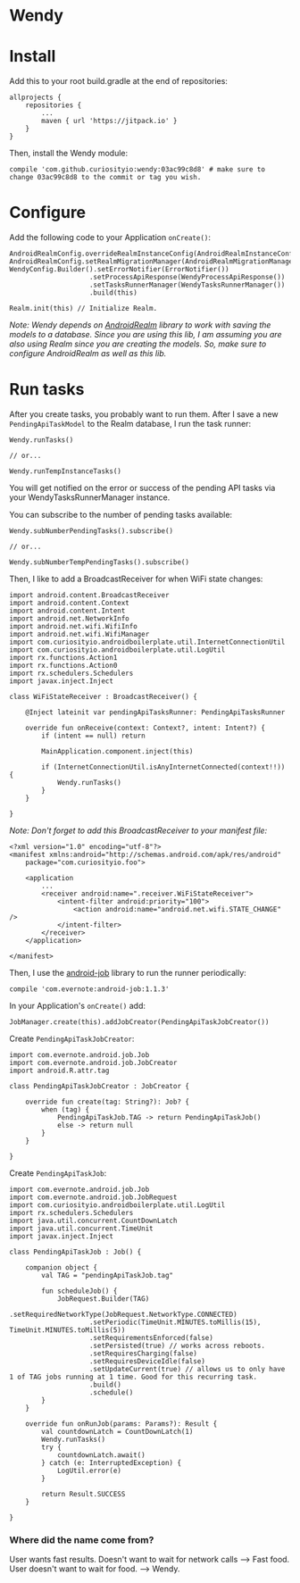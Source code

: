 # Wendy

# Install

Add this to your root build.gradle at the end of repositories:

```
allprojects {
	repositories {
		...
		maven { url 'https://jitpack.io' }
	}
}
```

Then, install the Wendy module:

```
compile 'com.github.curiosityio:wendy:03ac99c8d8' # make sure to change 03ac99c8d8 to the commit or tag you wish.
```

# Configure

Add the following code to your Application `onCreate()`:

```
AndroidRealmConfig.overrideRealmInstanceConfig(AndroidRealmInstanceConfig())
AndroidRealmConfig.setRealmMigrationManager(AndroidRealmMigrationManager())
WendyConfig.Builder().setErrorNotifier(ErrorNotifier())
                    .setProcessApiResponse(WendyProcessApiResponse())
                    .setTasksRunnerManager(WendyTasksRunnerManager())
                    .build(this)

Realm.init(this) // Initialize Realm.
```

*Note: Wendy depends on [AndroidRealm](https://github.com/curiosityio/AndroidRealm) library to work with saving the models to a database. Since you are using this lib, I am assuming you are also using Realm since you are creating the models. So, make sure to configure AndroidRealm as well as this lib.*

# Run tasks

After you create tasks, you probably want to run them. After I save a new `PendingApiTaskModel` to the Realm database, I run the task runner:

```
Wendy.runTasks()

// or...

Wendy.runTempInstanceTasks()
```

You will get notified on the error or success of the pending API tasks via your WendyTasksRunnerManager instance.

You can subscribe to the number of pending tasks available:

```
Wendy.subNumberPendingTasks().subscribe()

// or...

Wendy.subNumberTempPendingTasks().subscribe()
```

Then, I like to add a BroadcastReceiver for when WiFi state changes:

```
import android.content.BroadcastReceiver
import android.content.Context
import android.content.Intent
import android.net.NetworkInfo
import android.net.wifi.WifiInfo
import android.net.wifi.WifiManager
import com.curiosityio.androidboilerplate.util.InternetConnectionUtil
import com.curiosityio.androidboilerplate.util.LogUtil
import rx.functions.Action1
import rx.functions.Action0
import rx.schedulers.Schedulers
import javax.inject.Inject

class WiFiStateReceiver : BroadcastReceiver() {

    @Inject lateinit var pendingApiTasksRunner: PendingApiTasksRunner

    override fun onReceive(context: Context?, intent: Intent?) {
        if (intent == null) return

        MainApplication.component.inject(this)

        if (InternetConnectionUtil.isAnyInternetConnected(context!!)) {
            Wendy.runTasks()
        }
    }

}
```

*Note: Don't forget to add this BroadcastReceiver to your manifest file:*

```
<?xml version="1.0" encoding="utf-8"?>
<manifest xmlns:android="http://schemas.android.com/apk/res/android"
    package="com.curiosityio.foo">

    <application
        ...
        <receiver android:name=".receiver.WiFiStateReceiver">
            <intent-filter android:priority="100">
                <action android:name="android.net.wifi.STATE_CHANGE" />
            </intent-filter>
        </receiver>
    </application>

</manifest>
```

Then, I use the [android-job](https://github.com/evernote/android-job) library to run the runner periodically:

```
compile 'com.evernote:android-job:1.1.3'
```

In your Application's `onCreate()` add:

```
JobManager.create(this).addJobCreator(PendingApiTaskJobCreator())
```

Create `PendingApiTaskJobCreator`:

```
import com.evernote.android.job.Job
import com.evernote.android.job.JobCreator
import android.R.attr.tag

class PendingApiTaskJobCreator : JobCreator {

    override fun create(tag: String?): Job? {
        when (tag) {
            PendingApiTaskJob.TAG -> return PendingApiTaskJob()
            else -> return null
        }
    }

}
```

Create `PendingApiTaskJob`:

```
import com.evernote.android.job.Job
import com.evernote.android.job.JobRequest
import com.curiosityio.androidboilerplate.util.LogUtil
import rx.schedulers.Schedulers
import java.util.concurrent.CountDownLatch
import java.util.concurrent.TimeUnit
import javax.inject.Inject

class PendingApiTaskJob : Job() {

    companion object {
        val TAG = "pendingApiTaskJob.tag"

        fun scheduleJob() {
            JobRequest.Builder(TAG)
                    .setRequiredNetworkType(JobRequest.NetworkType.CONNECTED)
                    .setPeriodic(TimeUnit.MINUTES.toMillis(15), TimeUnit.MINUTES.toMillis(5))
                    .setRequirementsEnforced(false)
                    .setPersisted(true) // works across reboots.
                    .setRequiresCharging(false)
                    .setRequiresDeviceIdle(false)
                    .setUpdateCurrent(true) // allows us to only have 1 of TAG jobs running at 1 time. Good for this recurring task.
                    .build()
                    .schedule()
        }
    }

    override fun onRunJob(params: Params?): Result {
        val countdownLatch = CountDownLatch(1)
        Wendy.runTasks()
        try {
            countdownLatch.await()
        } catch (e: InterruptedException) {
            LogUtil.error(e)
        }

        return Result.SUCCESS
    }

}
```

### Where did the name come from?

User wants fast results. Doesn't want to wait for network calls --> Fast food. User doesn't want to wait for food. --> Wendy.